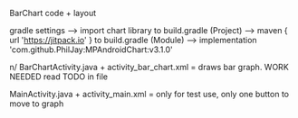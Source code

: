 BarChart code + layout


gradle settings --> import chart library
to build.gradle (Project) --> maven { url 'https://jitpack.io' }
to build.gradle (Module) --> implementation 'com.github.PhilJay:MPAndroidChart:v3.1.0'

n/
BarChartActivity.java + activity_bar_chart.xml
= draws bar graph. WORK NEEDED read TODO in file

MainActivity.java + activity_main.xml
= only for test use, only one button to move to graph
